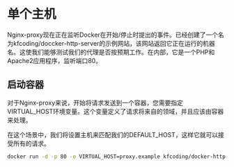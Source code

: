 # 单个主机
Nginx-proxy现在正在监听Docker在开始/停止时提出的事件。已经创建了一个名为kfcoding/doccker-http-server的示例网站，该网站返回它正在运行的机器名。这使我们能够测试我们的代理是否按预期工作。在内部，它是一个PHP和Apache2应用程序，监听端口80。

## 启动容器
对于Nginx-proxy来说，开始将请求发送到一个容器，您需要指定VIRTUAL_HOST环境变量。这个变量定义了请求将来自的领域，并且应该由容器来处理。

在这个场景中，我们将设置主机来匹配我们的DEFAULT_HOST，这样它就可以接受所有的请求。
```bash
docker run -d -p 80 -e VIRTUAL_HOST=proxy.example kfcoding/docker-http-server
```


